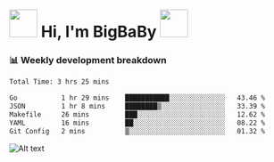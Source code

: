 <!-- Title -->
<h1>
    <img src="https://media.tenor.com/TlyRveJkgo4AAAAi/cloud-cloud-strife.gif" width="50"/>
    Hi, I'm BigBaBy
    <img src="https://media.tenor.com/TlyRveJkgo4AAAAi/cloud-cloud-strife.gif" width="50"/>
</h1>

<h3> 📊 Weekly development breakdown </h3>
<!-- waka-readme-stats -->

<!--START_SECTION:waka-->

```txt
Total Time: 3 hrs 25 mins

Go           1 hr 29 mins    ███████████░░░░░░░░░░░░░░   43.46 %
JSON         1 hr 8 mins     ████████▒░░░░░░░░░░░░░░░░   33.39 %
Makefile     26 mins         ███░░░░░░░░░░░░░░░░░░░░░░   12.62 %
YAML         16 mins         ██░░░░░░░░░░░░░░░░░░░░░░░   08.22 %
Git Config   2 mins          ▒░░░░░░░░░░░░░░░░░░░░░░░░   01.32 %
```

<!--END_SECTION:waka-->

![Alt text](https://spotify-recently-played-readme.vercel.app/api?user=21b7yx6vkj66csord5swswvza&count=10&width=1000)
